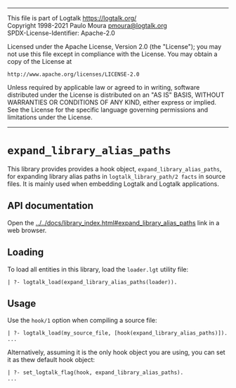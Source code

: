 ________________________________________________________________________

This file is part of Logtalk <https://logtalk.org/>  
Copyright 1998-2021 Paulo Moura <pmoura@logtalk.org>  
SPDX-License-Identifier: Apache-2.0

Licensed under the Apache License, Version 2.0 (the "License");
you may not use this file except in compliance with the License.
You may obtain a copy of the License at

    http://www.apache.org/licenses/LICENSE-2.0

Unless required by applicable law or agreed to in writing, software
distributed under the License is distributed on an "AS IS" BASIS,
WITHOUT WARRANTIES OR CONDITIONS OF ANY KIND, either express or implied.
See the License for the specific language governing permissions and
limitations under the License.
________________________________________________________________________


`expand_library_alias_paths`
============================

This library provides provides a hook object, `expand_library_alias_paths`,
for expanding library alias paths in `logtalk_library_path/2 facts` in source
files. It is mainly used when embedding Logtalk and Logtalk applications.


API documentation
-----------------

Open the [../../docs/library_index.html#expand_library_alias_paths](../../docs/library_index.html#expand_library_alias_paths)
link in a web browser.


Loading
-------

To load all entities in this library, load the `loader.lgt` utility file:

	| ?- logtalk_load(expand_library_alias_paths(loader)).


Usage
-----

Use the `hook/1` option when compiling a source file:

	| ?- logtalk_load(my_source_file, [hook(expand_library_alias_paths)]).
	...

Alternatively, assuming it is the only hook object you are using, you can
set it as thew default hook object:


	| ?- set_logtalk_flag(hook, expand_library_alias_paths).
	...
